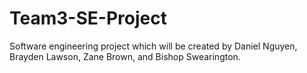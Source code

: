 # Team3-SE-Project
Software engineering project which will be created by Daniel Nguyen, Brayden Lawson, Zane Brown, and Bishop Swearington.
